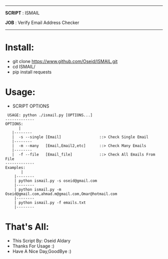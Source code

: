 
***
**SCRIPT** : ISMAIL

   **JOB** : Verify Email Address Checker
***

# Install:
   - git clone https://www.github.com/Oseid/ISMAIL.git
   - cd ISMAIL/
   - pip install requests

# Usage:

  - SCRIPT OPTIONS
 ```
  USAGE: python ./ismail.py [OPTIONS...]
-------------
OPTIONS:
       |
    |--------
    |  -s --single [Email]                 ::> Check Single Email
    |--------
    |  -m --many   [Email,Email2,etc]      ::> Check Many Emails
    |--------
    |  -f --file   [Email_file]            ::> Check All Emails From File
-------------
Examples:
        |
     |--------
     | python ismail.py -s oseid@gmail.com
     |--------
     | python ismail.py -m Oseid@gmail.com,ahmad.m@gmail.com,Omar@hotmail.com
     |--------
     | python ismail.py -f emails.txt
     |--------

 ```

# That's All:
 - This Script By: Oseid Aldary
 - Thanks For Usage :)
 - Have A Nice Day,GoodBye :)
 

